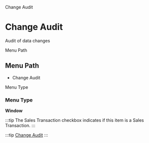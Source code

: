
Change Audit
# Change Audit


Audit of data changes

Menu Path
## Menu Path



- Change Audit

Menu Type
### Menu Type

**Window**

:::tip
The Sales Transaction checkbox indicates if this item is a Sales Transaction.
:::

:::tip
[Change Audit](functional-guide/window/window-change-audit.md)
:::